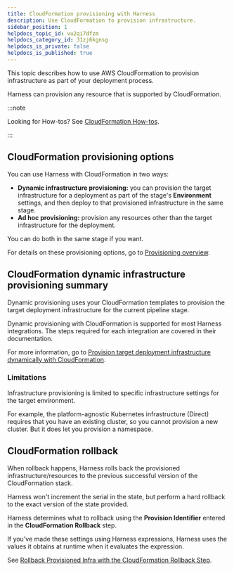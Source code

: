 ```yaml
---
title: CloudFormation provisioning with Harness
description: Use CloudFormation to provision infrastructure.
sidebar_position: 1
helpdocs_topic_id: vu2qi7dfzm
helpdocs_category_id: 31zj6kgnsg
helpdocs_is_private: false
helpdocs_is_published: true
---
```


This topic describes how to use AWS CloudFormation to provision infrastructure as part of your deployment process.

Harness can provision any resource that is supported by CloudFormation.

:::note

Looking for How-tos? See [CloudFormation How-tos](./cloud-formation-how-tos.md).

:::

## CloudFormation provisioning options

You can use Harness with CloudFormation in two ways:

* **Dynamic infrastructure provisioning:** you can provision the target infrastructure for a deployment as part of the stage's **Environment** settings, and then deploy to that provisioned infrastructure in the same stage.
* **Ad hoc provisioning:** provision any resources other than the target infrastructure for the deployment.

You can do both in the same stage if you want.

For details on these provisioning options, go to [Provisioning overview](/docs/continuous-delivery/cd-infrastructure/provisioning-overview).

## CloudFormation dynamic infrastructure provisioning summary

Dynamic provisioning uses your CloudFormation templates to provision the target deployment infrastructure for the current pipeline stage.

Dynamic provisioning with CloudFormation is supported for most Harness integrations. The steps required for each integration are covered in their documentation.

For more information, go to [Provision target deployment infrastructure dynamically with CloudFormation](/docs/continuous-delivery/cd-infrastructure/cloudformation-infra/provision-target-deployment-infra-dynamically-with-cloud-formation).

### Limitations

Infrastructure provisioning is limited to specific infrastructure settings for the target environment.

For example, the platform-agnostic Kubernetes infrastructure (Direct) requires that you have an existing cluster, so you cannot provision a new cluster. But it does let you provision a namespace.

## CloudFormation rollback

When rollback happens, Harness rolls back the provisioned infrastructure/resources to the previous successful version of the CloudFormation stack.

Harness won't increment the serial in the state, but perform a hard rollback to the exact version of the state provided.

Harness determines what to rollback using the **Provision Identifier** entered in the **CloudFormation Rollback** step.

If you've made these settings using Harness expressions, Harness uses the values it obtains at runtime when it evaluates the expression.

See [Rollback Provisioned Infra with the CloudFormation Rollback Step](/docs/continuous-delivery/cd-infrastructure/cloudformation-infra/rollback-provisioned-infra-with-the-cloud-formation-rollback-step).

